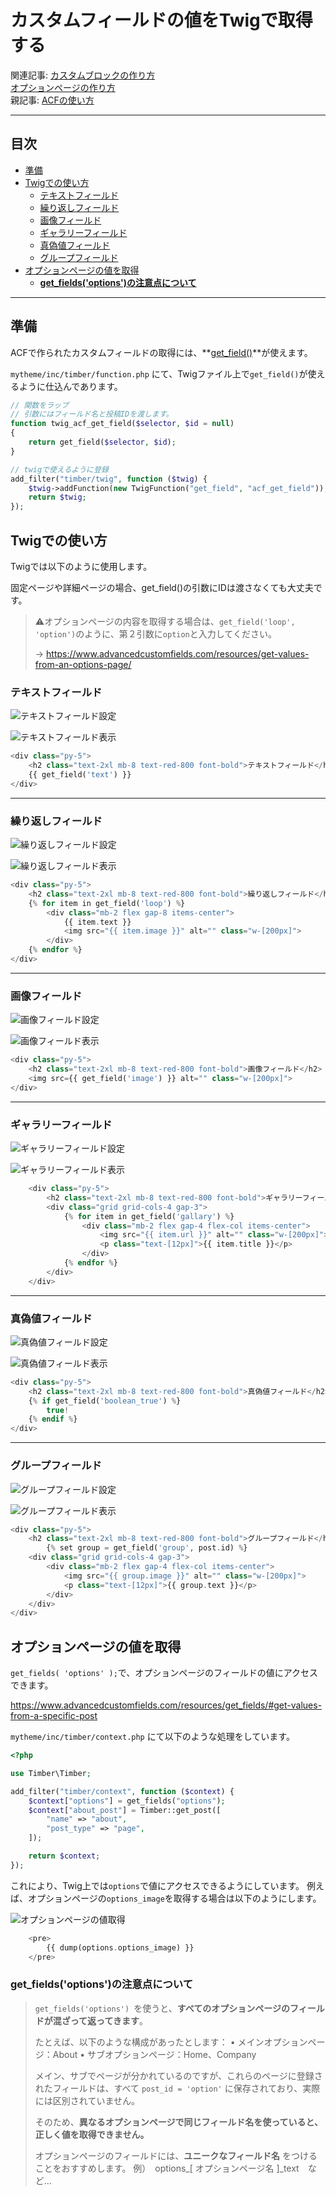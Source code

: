 # カスタムフィールドの値をTwigで取得する

関連記事: [カスタムブロックの作り方](../09_カスタムブロックの作り方/README.md)<br>[オプションページの作り方](../11_オプションページの作り方/README.md)<br>
親記事: [ACFの使い方](../06_ACFの使い方/README.md)

---

## 目次

- [準備](#準備)
- [Twigでの使い方](#twigでの使い方)
  - [テキストフィールド](#テキストフィールド)
  - [繰り返しフィールド](#繰り返しフィールド)
  - [画像フィールド](#画像フィールド)
  - [ギャラリーフィールド](#ギャラリーフィールド)
  - [真偽値フィールド](#真偽値フィールド)
  - [グループフィールド](#グループフィールド)
- [オプションページの値を取得](#オプションページの値を取得)
  - [**get_fields('options')の注意点について**](#get_fieldsoptionsの注意点について)

---

## 準備

ACFで作られたカスタムフィールドの取得には、**[get_field()](https://www.advancedcustomfields.com/resources/get_field/)**が使えます。

`mytheme/inc/timber/function.php` にて、Twigファイル上で`get_field()`が使えるように仕込んであります。

```php
// 関数をラップ
// 引数にはフィールド名と投稿IDを渡します。
function twig_acf_get_field($selector, $id = null)
{
	return get_field($selector, $id);
}

// twigで使えるように登録
add_filter("timber/twig", function ($twig) {
	$twig->addFunction(new TwigFunction("get_field", "acf_get_field"));
	return $twig;
});
```

## Twigでの使い方

Twigでは以下のように使用します。

固定ページや詳細ページの場合、get_field()の引数にIDは渡さなくても大丈夫です。

> ⚠️オプションページの内容を取得する場合は、`get_field('loop', 'option')`のように、第２引数に`option`と入力してください。
>
> → https://www.advancedcustomfields.com/resources/get-values-from-an-options-page/

### テキストフィールド

![テキストフィールド設定](スクリーンショット_2025-06-17_16.28.06.png)

![テキストフィールド表示](スクリーンショット_2025-06-17_16.25.48.png)

```php
<div class="py-5">
	<h2 class="text-2xl mb-8 text-red-800 font-bold">テキストフィールド</h2>
	{{ get_field('text') }}
</div>
```

---

### 繰り返しフィールド

![繰り返しフィールド設定](スクリーンショット_2025-06-17_16.28.33.png)

![繰り返しフィールド表示](スクリーンショット_2025-06-17_16.25.57.png)

```php
<div class="py-5">
	<h2 class="text-2xl mb-8 text-red-800 font-bold">繰り返しフィールド</h2>
	{% for item in get_field('loop') %}
		<div class="mb-2 flex gap-8 items-center">
			{{ item.text }}
			<img src="{{ item.image }}" alt="" class="w-[200px]">
		</div>
	{% endfor %}
</div>
```

---

### 画像フィールド

![画像フィールド設定](スクリーンショット_2025-06-17_16.28.52.png)

![画像フィールド表示](スクリーンショット_2025-06-17_16.26.05.png)

```php
<div class="py-5">
	<h2 class="text-2xl mb-8 text-red-800 font-bold">画像フィールド</h2>
	<img src={{ get_field('image') }} alt="" class="w-[200px]">
</div>
```

---

### ギャラリーフィールド

![ギャラリーフィールド設定](スクリーンショット_2025-06-17_16.29.06.png)

![ギャラリーフィールド表示](スクリーンショット_2025-06-17_16.26.20.png)

```php
	<div class="py-5">
		<h2 class="text-2xl mb-8 text-red-800 font-bold">ギャラリーフィールド</h2>
		<div class="grid grid-cols-4 gap-3">
			{% for item in get_field('gallary') %}
				<div class="mb-2 flex gap-4 flex-col items-center">
					<img src="{{ item.url }}" alt="" class="w-[200px]">
					<p class="text-[12px]">{{ item.title }}</p>
				</div>
			{% endfor %}
		</div>
	</div>
```

---

### 真偽値フィールド

![真偽値フィールド設定](スクリーンショット_2025-06-17_16.29.20.png)

![真偽値フィールド表示](スクリーンショット_2025-06-17_16.26.31.png)

```php
<div class="py-5">
	<h2 class="text-2xl mb-8 text-red-800 font-bold">真偽値フィールド</h2>
	{% if get_field('boolean_true') %}
		true!
	{% endif %}
</div>
```

---

### グループフィールド

![グループフィールド設定](スクリーンショット_2025-06-17_16.29.32.png)

![グループフィールド表示](スクリーンショット_2025-06-17_16.26.38.png)

```php
<div class="py-5">
	<h2 class="text-2xl mb-8 text-red-800 font-bold">グループフィールド</h2>
		{% set group = get_field('group', post.id) %}
	<div class="grid grid-cols-4 gap-3">
		<div class="mb-2 flex gap-4 flex-col items-center">
			<img src="{{ group.image }}" alt="" class="w-[200px]">
			<p class="text-[12px]">{{ group.text }}</p>
		</div>
	</div>
</div>
```

## オプションページの値を取得

`get_fields( 'options' );`で、オプションページのフィールドの値にアクセスできます。

https://www.advancedcustomfields.com/resources/get_fields/#get-values-from-a-specific-post

`mytheme/inc/timber/context.php` にて以下のような処理をしています。

```php
<?php

use Timber\Timber;

add_filter("timber/context", function ($context) {
	$context["options"] = get_fields("options");
	$context["about_post"] = Timber::get_post([
		"name" => "about",
		"post_type" => "page",
	]);

	return $context;
});
```

これにより、Twig上では`options`で値にアクセスできるようにしています。
例えば、オプションページの`options_image`を取得する場合は以下のようにします。

![オプションページの値取得](スクリーンショット_2025-06-17_18.48.56.png)

```php
	<pre>
		{{ dump(options.options_image) }}
	</pre>
```

### **get_fields('options')の注意点について**

> `get_fields('options') `を使うと、**すべてのオプションページのフィールドが混ざって返ってきます**。
>
> たとえば、以下のような構成があったとします：
> • メインオプションページ：About
> • サブオプションページ：Home、Company
>
> メイン、サブでページが分かれているのですが、これらのページに登録されたフィールドは、すべて `post_id = 'option'` に保存されており、実際には区別されていません。
>
> そのため、**異なるオプションページで同じフィールド名を使っていると、正しく値を取得できません。**
>
> オプションページのフィールドには、**ユニークなフィールド名** をつけることをおすすめします。
> 例）　options\_[ オプションページ名 ]\_text　など…
